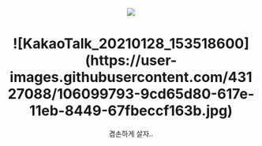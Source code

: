 <div align=center>
<a href="https://hits.seeyoufarm.com"><img src="https://hits.seeyoufarm.com/api/count/incr/badge.svg?url=https%3A%2F%2Fgithub.chttps%2F%2Fgithub.com%2FHyung1Jung%2FHyung1Jung.gitom%2Fgjbae1212%2Fhit-counter&count_bg=%2379C83D&title_bg=%23555555&icon=&icon_color=%23E7E7E7&title=hits&edge_flat=false"/></a>
</div>

<!--
<h1 align="center"><img src="https://j.gifs.com/kZ05P5.gif"></h1>
-->

<h1 align="center">![KakaoTalk_20210128_153518600](https://user-images.githubusercontent.com/43127088/106099793-9cd65d80-617e-11eb-8449-67fbeccf163b.jpg)</h1>


<p align="center"> 
<a>겸손하게 살자..</a>
</p>

<!--
**Hyung1Jung/Hyung1Jung** is a ✨ _special_ ✨ repository because its `README.md` (this file) appears on your GitHub profile.



Here are some ideas to get you started:

- 🔭 I’m currently working on ...
- 🌱 I’m currently learning ...
- 👯 I’m looking to collaborate on ...
- 🤔 I’m looking for help with ...
- 💬 Ask me about ...
- 📫 How to reach me: ...
- 😄 Pronouns: ...
- ⚡ Fun fact: ...
-->
